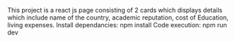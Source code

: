 This project is a react js page consisting of 2 cards which displays details which include name of the country, academic reputation, cost of Education, living expenses.
Install dependancies: npm install
Code execution: npm run dev
